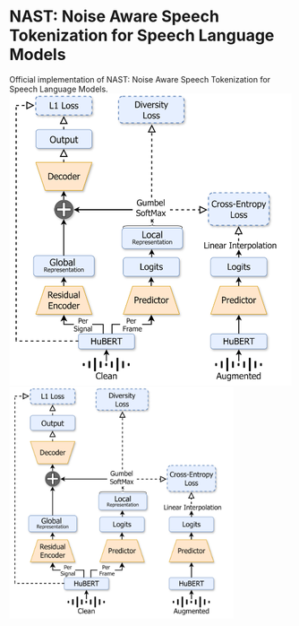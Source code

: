 # NAST: Noise Aware Speech Tokenization for Speech Language Models
Official implementation of NAST: Noise Aware Speech Tokenization for Speech Language Models.
![diagram](diagram.png)
<img src="diagram.png" alt="diagram" width="400"/>


